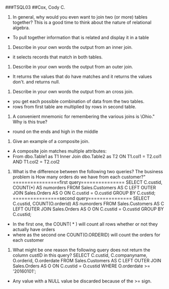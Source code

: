 ###TSQL03
##Cox, Cody C.

1. In general, why would you even want to join two (or more) tables together? This is a good time to
think about the nature of relational algebra.
- To pull together information that is related and display it in a table

1. Describe in your own words the output from an inner join.
- it selects records that match in both tables.

1. Describe in your own words the output from an outer join.
- It returns the values that do have matches and it returns the values don't. and returns null.

1. Describe in your own words the output from an cross join.
- you get each possible combination of data from the two tables.
- rows from first table are multiplied by rows in second table.

1. A convenient mnemonic for remembering the various joins is \Ohio." Why is this true?
- round on the ends and high in the middle

1. Give an example of a composite join.
- A composite join matches multiple attributes:
- From dbo.Table1 as T1
  Inner Join dbo.Table2 as T2
      ON T1.col1 = T2.col1
      AND T1.col2 = T2.col2

1. What is the difference between the following two queries? The business problem is How many orders
do we have from each customer?"
================first query===============
SELECT C.custid, COUNT(*) AS numorders
FROM Sales.Customers AS C
LEFT OUTER JOIN Sales.Orders AS O
ON C.custid = O.custid
GROUP BY C.custid;
================second query===============
SELECT C.custid, COUNT(O.orderid) AS numorders
FROM Sales.Customers AS C
LEFT OUTER JOIN Sales.Orders AS O
ON C.custid = O.custid
GROUP BY C.custid;
- In the first one, the COUNT( * ) will count all rows whether or not they actually have orders
- where as the second one COUNT(O.ORDERID) will count the orders for each customer

1. What might be one reason the following query does not return the column custID in this query?
SELECT C.custid, C.companyname, O.orderid, O.orderdate
FROM Sales.Customers AS C
LEFT OUTER JOIN Sales.Orders AS O
ON C.custid = O.custid
WHERE O.orderdate >= '20160101';
- Any value with a NULL value be discarded because of the >= sign.
